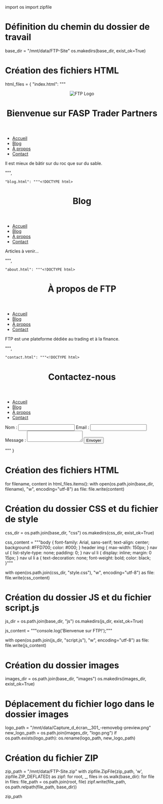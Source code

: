 import os
import zipfile

# Définition du chemin du dossier de travail
base_dir = "/mnt/data/FTP-Site"
os.makedirs(base_dir, exist_ok=True)

# Création des fichiers HTML
html_files = {
    "index.html": """<!DOCTYPE html>
<html lang="fr">
<head>
    <meta charset="UTF-8">
    <meta name="viewport" content="width=device-width, initial-scale=1.0">
    <title>FTP - Accueil</title>
    <link rel="stylesheet" href="css/style.css">
</head>
<body>
    <header>
        <img src="images/logo.png" alt="FTP Logo">
        <h1>Bienvenue sur FASP Trader Partners</h1>
    </header>
    <nav>
        <ul>
            <li><a href="index.html">Accueil</a></li>
            <li><a href="blog.html">Blog</a></li>
            <li><a href="about.html">À propos</a></li>
            <li><a href="contact.html">Contact</a></li>
        </ul>
    </nav>
    <main>
        <p>Il est mieux de bâtir sur du roc que sur du sable.</p>
    </main>
</body>
</html>""",
    
    "blog.html": """<!DOCTYPE html>
<html lang="fr">
<head>
    <meta charset="UTF-8">
    <meta name="viewport" content="width=device-width, initial-scale=1.0">
    <title>FTP - Blog</title>
    <link rel="stylesheet" href="css/style.css">
</head>
<body>
    <header>
        <h1>Blog</h1>
    </header>
    <nav>
        <ul>
            <li><a href="index.html">Accueil</a></li>
            <li><a href="blog.html">Blog</a></li>
            <li><a href="about.html">À propos</a></li>
            <li><a href="contact.html">Contact</a></li>
        </ul>
    </nav>
    <main>
        <p>Articles à venir...</p>
    </main>
</body>
</html>""",
    
    "about.html": """<!DOCTYPE html>
<html lang="fr">
<head>
    <meta charset="UTF-8">
    <meta name="viewport" content="width=device-width, initial-scale=1.0">
    <title>FTP - À propos</title>
    <link rel="stylesheet" href="css/style.css">
</head>
<body>
    <header>
        <h1>À propos de FTP</h1>
    </header>
    <nav>
        <ul>
            <li><a href="index.html">Accueil</a></li>
            <li><a href="blog.html">Blog</a></li>
            <li><a href="about.html">À propos</a></li>
            <li><a href="contact.html">Contact</a></li>
        </ul>
    </nav>
    <main>
        <p>FTP est une plateforme dédiée au trading et à la finance.</p>
    </main>
</body>
</html>""",
    
    "contact.html": """<!DOCTYPE html>
<html lang="fr">
<head>
    <meta charset="UTF-8">
    <meta name="viewport" content="width=device-width, initial-scale=1.0">
    <title>FTP - Contact</title>
    <link rel="stylesheet" href="css/style.css">
</head>
<body>
    <header>
        <h1>Contactez-nous</h1>
    </header>
    <nav>
        <ul>
            <li><a href="index.html">Accueil</a></li>
            <li><a href="blog.html">Blog</a></li>
            <li><a href="about.html">À propos</a></li>
            <li><a href="contact.html">Contact</a></li>
        </ul>
    </nav>
    <main>
        <form>
            <label for="name">Nom :</label>
            <input type="text" id="name" name="name">
            <label for="email">Email :</label>
            <input type="email" id="email" name="email">
            <label for="message">Message :</label>
            <textarea id="message" name="message"></textarea>
            <button type="submit">Envoyer</button>
        </form>
    </main>
</body>
</html>"""
}

# Création des fichiers HTML
for filename, content in html_files.items():
    with open(os.path.join(base_dir, filename), "w", encoding="utf-8") as file:
        file.write(content)

# Création du dossier CSS et du fichier de style
css_dir = os.path.join(base_dir, "css")
os.makedirs(css_dir, exist_ok=True)

css_content = """body {
    font-family: Arial, sans-serif;
    text-align: center;
    background: #FFD700;
    color: #000;
}
header img {
    max-width: 150px;
}
nav ul {
    list-style-type: none;
    padding: 0;
}
nav ul li {
    display: inline;
    margin: 0 15px;
}
nav ul li a {
    text-decoration: none;
    font-weight: bold;
    color: black;
}"""

with open(os.path.join(css_dir, "style.css"), "w", encoding="utf-8") as file:
    file.write(css_content)

# Création du dossier JS et du fichier script.js
js_dir = os.path.join(base_dir, "js")
os.makedirs(js_dir, exist_ok=True)

js_content = """console.log('Bienvenue sur FTP!');"""

with open(os.path.join(js_dir, "script.js"), "w", encoding="utf-8") as file:
    file.write(js_content)

# Création du dossier images
images_dir = os.path.join(base_dir, "images")
os.makedirs(images_dir, exist_ok=True)

# Déplacement du fichier logo dans le dossier images
logo_path = "/mnt/data/Capture_d_écran__301_-removebg-preview.png"
new_logo_path = os.path.join(images_dir, "logo.png")
if os.path.exists(logo_path):
    os.rename(logo_path, new_logo_path)

# Création du fichier ZIP
zip_path = "/mnt/data/FTP-Site.zip"
with zipfile.ZipFile(zip_path, 'w', zipfile.ZIP_DEFLATED) as zipf:
    for root, _, files in os.walk(base_dir):
        for file in files:
            file_path = os.path.join(root, file)
            zipf.write(file_path, os.path.relpath(file_path, base_dir))

zip_path


